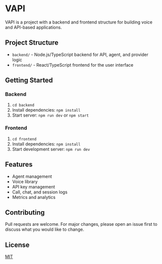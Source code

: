 # VAPI

VAPI is a project with a backend and frontend structure for building voice and API-based applications.

## Project Structure

- `backend/` - Node.js/TypeScript backend for API, agent, and provider logic
- `frontend/` - React/TypeScript frontend for the user interface

## Getting Started

### Backend
1. `cd backend`
2. Install dependencies: `npm install`
3. Start server: `npm run dev` or `npm start`

### Frontend
1. `cd frontend`
2. Install dependencies: `npm install`
3. Start development server: `npm run dev`

## Features
- Agent management
- Voice library
- API key management
- Call, chat, and session logs
- Metrics and analytics

## Contributing
Pull requests are welcome. For major changes, please open an issue first to discuss what you would like to change.

## License
[MIT](LICENSE)
